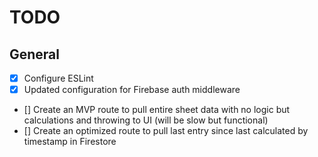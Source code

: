 # TODO

## General

- [x] Configure ESLint
- [x] Updated configuration for Firebase auth middleware
- [] Create an MVP route to pull entire sheet data with no logic but calculations and throwing to UI (will be slow but functional)
- [] Create an optimized route to pull last entry since last calculated by timestamp in Firestore
